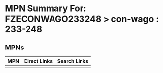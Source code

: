 



# MPN Summary For: FZECONWAGO233248 > con-wago : 233-248

## MPNs
  

|MPN|Direct Links|Search Links|
| :--- | :--- | :--- |
||||
